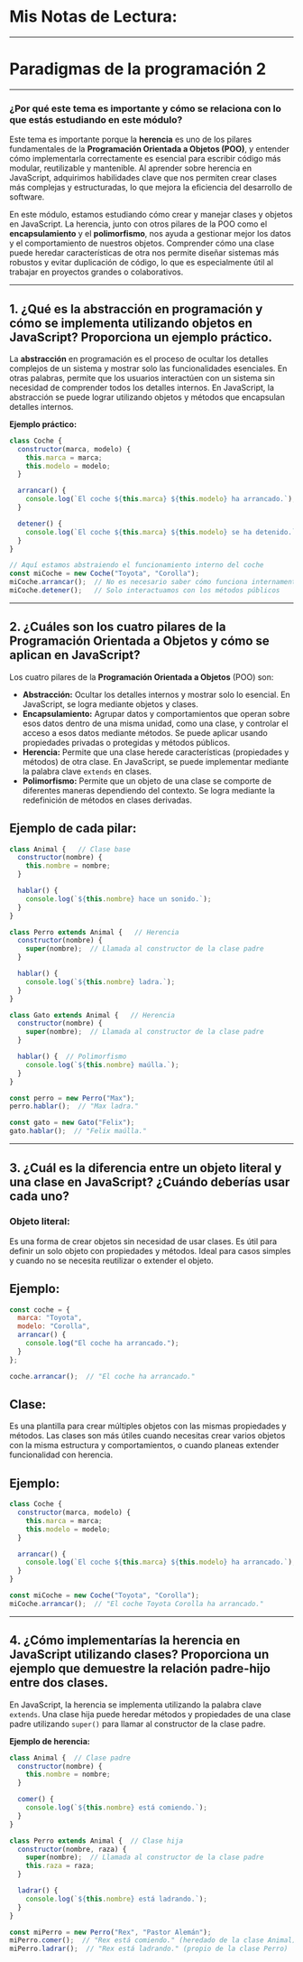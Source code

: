 # Mis Notas de Lectura:

---

# Paradigmas de la programación 2

---

### ¿Por qué este tema es importante y cómo se relaciona con lo que estás estudiando en este módulo?

Este tema es importante porque la **herencia** es uno de los pilares fundamentales de la **Programación Orientada a Objetos (POO)**, y entender cómo implementarla correctamente es esencial para escribir código más modular, reutilizable y mantenible. Al aprender sobre herencia en JavaScript, adquirimos habilidades clave que nos permiten crear clases más complejas y estructuradas, lo que mejora la eficiencia del desarrollo de software.

En este módulo, estamos estudiando cómo crear y manejar clases y objetos en JavaScript. La herencia, junto con otros pilares de la POO como el **encapsulamiento** y el **polimorfismo**, nos ayuda a gestionar mejor los datos y el comportamiento de nuestros objetos. Comprender cómo una clase puede heredar características de otra nos permite diseñar sistemas más robustos y evitar duplicación de código, lo que es especialmente útil al trabajar en proyectos grandes o colaborativos.

---

## 1. ¿Qué es la abstracción en programación y cómo se implementa utilizando objetos en JavaScript? Proporciona un ejemplo práctico.

La **abstracción** en programación es el proceso de ocultar los detalles complejos de un sistema y mostrar solo las funcionalidades esenciales. En otras palabras, permite que los usuarios interactúen con un sistema sin necesidad de comprender todos los detalles internos. En JavaScript, la abstracción se puede lograr utilizando objetos y métodos que encapsulan detalles internos.

**Ejemplo práctico:**

```javascript
class Coche {
  constructor(marca, modelo) {
    this.marca = marca;
    this.modelo = modelo;
  }

  arrancar() {
    console.log(`El coche ${this.marca} ${this.modelo} ha arrancado.`);
  }

  detener() {
    console.log(`El coche ${this.marca} ${this.modelo} se ha detenido.`);
  }
}

// Aquí estamos abstraiendo el funcionamiento interno del coche
const miCoche = new Coche("Toyota", "Corolla");
miCoche.arrancar();  // No es necesario saber cómo funciona internamente
miCoche.detener();   // Solo interactuamos con los métodos públicos
```

---

## 2. ¿Cuáles son los cuatro pilares de la Programación Orientada a Objetos y cómo se aplican en JavaScript?

Los cuatro pilares de la **Programación Orientada a Objetos** (POO) son:

- **Abstracción:** Ocultar los detalles internos y mostrar solo lo esencial. En JavaScript, se logra mediante objetos y clases.
- **Encapsulamiento:** Agrupar datos y comportamientos que operan sobre esos datos dentro de una misma unidad, como una clase, y controlar el acceso a esos datos mediante métodos. Se puede aplicar usando propiedades privadas o protegidas y métodos públicos.
- **Herencia:** Permite que una clase herede características (propiedades y métodos) de otra clase. En JavaScript, se puede implementar mediante la palabra clave `extends` en clases.
- **Polimorfismo:** Permite que un objeto de una clase se comporte de diferentes maneras dependiendo del contexto. Se logra mediante la redefinición de métodos en clases derivadas.

## Ejemplo de cada pilar:

```javascript
class Animal {   // Clase base
  constructor(nombre) {
    this.nombre = nombre;
  }

  hablar() {
    console.log(`${this.nombre} hace un sonido.`);
  }
}

class Perro extends Animal {   // Herencia
  constructor(nombre) {
    super(nombre);  // Llamada al constructor de la clase padre
  }

  hablar() {
    console.log(`${this.nombre} ladra.`);
  }
}

class Gato extends Animal {   // Herencia
  constructor(nombre) {
    super(nombre);  // Llamada al constructor de la clase padre
  }

  hablar() {  // Polimorfismo
    console.log(`${this.nombre} maúlla.`);
  }
}

const perro = new Perro("Max");
perro.hablar();  // "Max ladra."

const gato = new Gato("Felix");
gato.hablar();  // "Felix maúlla."
```

---

## 3. ¿Cuál es la diferencia entre un objeto literal y una clase en JavaScript? ¿Cuándo deberías usar cada uno?

### Objeto literal:
Es una forma de crear objetos sin necesidad de usar clases. Es útil para definir un solo objeto con propiedades y métodos. Ideal para casos simples y cuando no se necesita reutilizar o extender el objeto.

## Ejemplo:

```javascript
const coche = {
  marca: "Toyota",
  modelo: "Corolla",
  arrancar() {
    console.log("El coche ha arrancado.");
  }
};

coche.arrancar();  // "El coche ha arrancado."
```

## Clase:
Es una plantilla para crear múltiples objetos con las mismas propiedades y métodos. Las clases son más útiles cuando necesitas crear varios objetos con la misma estructura y comportamientos, o cuando planeas extender funcionalidad con herencia.

## Ejemplo:

```javascript
class Coche {
  constructor(marca, modelo) {
    this.marca = marca;
    this.modelo = modelo;
  }

  arrancar() {
    console.log(`El coche ${this.marca} ${this.modelo} ha arrancado.`);
  }
}

const miCoche = new Coche("Toyota", "Corolla");
miCoche.arrancar();  // "El coche Toyota Corolla ha arrancado."
```

---

## 4. ¿Cómo implementarías la herencia en JavaScript utilizando clases? Proporciona un ejemplo que demuestre la relación padre-hijo entre dos clases.

En JavaScript, la herencia se implementa utilizando la palabra clave `extends`. Una clase hija puede heredar métodos y propiedades de una clase padre utilizando `super()` para llamar al constructor de la clase padre.

**Ejemplo de herencia:**

```javascript
class Animal {  // Clase padre
  constructor(nombre) {
    this.nombre = nombre;
  }

  comer() {
    console.log(`${this.nombre} está comiendo.`);
  }
}

class Perro extends Animal {  // Clase hija
  constructor(nombre, raza) {
    super(nombre);  // Llamada al constructor de la clase padre
    this.raza = raza;
  }

  ladrar() {
    console.log(`${this.nombre} está ladrando.`);
  }
}

const miPerro = new Perro("Rex", "Pastor Alemán");
miPerro.comer();  // "Rex está comiendo." (heredado de la clase Animal)
miPerro.ladrar();  // "Rex está ladrando." (propio de la clase Perro)
```






